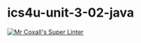 # ics4u-unit-3-02-java

[![Mr Coxall's Super Linter](https://github.com/Rodas-Nega1/ics4u-unit-3-02-java/workflows/Mr%20Coxall's%20Super%20Linter/badge.svg)](https://github.com/Rodas-Nega1/ics4u-unit-3-02-java/actions/)
